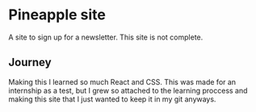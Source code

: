 
# Pineapple site

A site to sign up for a newsletter.
This site is not complete.
## Journey

Making this I learned so much React and CSS. This was made for an internship as a test, but I grew so attached to the learning proccess and making this site that I just wanted to keep it in my git anyways.
